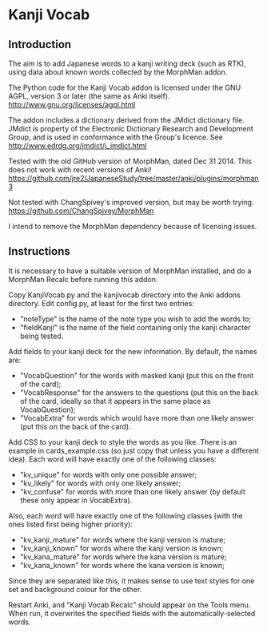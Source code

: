 Kanji Vocab
===========

Introduction
------------

The aim is to add Japanese words to a kanji writing deck (such as RTK), using data about known words collected by the MorphMan addon.

The Python code for the Kanji Vocab addon is licensed under the GNU AGPL, version 3 or later (the same as Anki itself).
http://www.gnu.org/licenses/agpl.html

The addon includes a dictionary derived from the JMdict dictionary file. JMdict is property of the Electronic Dictionary Research and Development Group, and is used in conformance with the Group's licence.
See http://www.edrdg.org/jmdict/j_jmdict.html

Tested with the old GitHub version of MorphMan, dated Dec 31 2014. This does not work with recent versions of Anki!
https://github.com/jre2/JapaneseStudy/tree/master/anki/plugins/morphman3

Not tested with ChangSpivey's improved version, but may be worth trying.
https://github.com/ChangSpivey/MorphMan

I intend to remove the MorphMan dependency because of licensing issues.

Instructions
------------

It is necessary to have a suitable version of MorphMan installed, and do a MorphMan Recalc before running this addon.

Copy KanjiVocab.py and the kanjivocab directory into the Anki addons directory. Edit config.py, at least for the first two entries:

* "noteType" is the name of the note type you wish to add the words to;
* "fieldKanji" is the name of the field containing only the kanji character being tested.

Add fields to your kanji deck for the new information. By default, the names are:

* "VocabQuestion" for the words with masked kanji (put this on the front of the card);
* "VocabResponse" for the answers to the questions (put this on the back of the card, ideally so that it appears in the same place as VocabQuestion);
* "VocabExtra" for words which would have more than one likely answer (put this on the back of the card).

Add CSS to your kanji deck to style the words as you like. There is an example in cards_example.css (so just copy that unless you have a different idea). Each word will have exactly one of the following classes:

* "kv_unique" for words with only one possible answer;
* "kv_likely" for words with only one likely answer;
* "kv_confuse" for words with more than one likely answer (by default these only appear in VocabExtra).

Also, each word will have exactly one of the following classes (with the ones listed first being higher priority):

* "kv_kanji_mature" for words where the kanji version is mature;
* "kv_kanji_known" for words where the kanji version is known;
* "kv_kana_mature" for words where the kana version is mature;
* "kv_kana_known" for words where the kana version is known;

Since they are separated like this, it makes sense to use text styles for one set and background colour for the other.

Restart Anki, and "Kanji Vocab Recalc" should appear on the Tools menu. When run, it overwrites the specified fields with the automatically-selected words.

